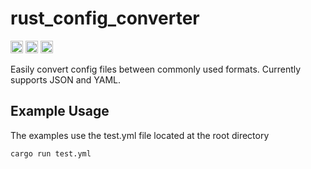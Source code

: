 # rust_config_converter

[<img alt="github" src="https://img.shields.io/badge/github-user1303836%2Frust_config_converter-darkgreen?style=flat-square&logo=github" height="20">](https://github.com/user1303836/rust_config_converter)
[<img alt="github" src="https://img.shields.io/badge/unit-passing-darkgreen?style=flat-square&logo=github" height="20">](https://github.com/user1303836/rust_config_converter/actions/workflows/unit.yml)
[<img alt="crates.io" src="https://img.shields.io/badge/build-passing-darkgreen?style=flat-square&logo=github" height="20">](https://github.com/user1303836/rust_config_converter/actions/workflows/build.yml)

Easily convert config files between commonly used formats. Currently supports JSON and YAML.

## Example Usage

The examples use the test.yml file located at the root directory

```bash
cargo run test.yml
```
